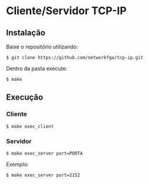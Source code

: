 # Cliente/Servidor TCP-IP

## Instalação

Baixe o repositório utilizando:
```shell
$ git clone https://github.com/networkfga/tcp-ip.git
```

Dentro da pasta execute:
```
$ make
```

## Execução

### Cliente
```
$ make exec_client
```

### Servidor
```
$ make exec_server port=PORTA
```
Exemplo:
```
$ make exec_server port=2152
```


